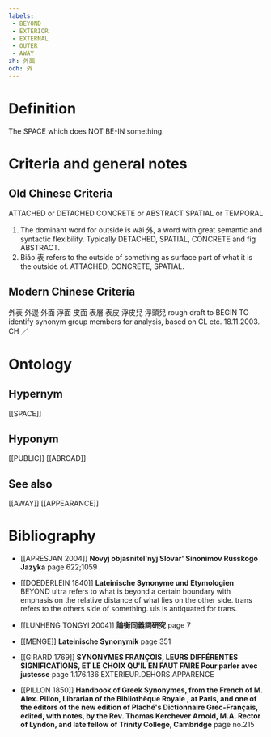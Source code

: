 ```yaml
---
labels: 
 - BEYOND
 - EXTERIOR
 - EXTERNAL
 - OUTER
 - AWAY
zh: 外面
och: 外
---
```


# Definition
The SPACE which does NOT BE-IN something.
# Criteria and general notes
## Old Chinese Criteria
ATTACHED or DETACHED
CONCRETE or ABSTRACT
SPATIAL or TEMPORAL
1. The dominant word for outside is wài 外, a word with great semantic and syntactic flexibility. Typically DETACHED, SPATIAL, CONCRETE and fig ABSTRACT.
2. Biǎo 表 refers to the outside of something as surface part of what it is the outside of. ATTACHED, CONCRETE, SPATIAL.
## Modern Chinese Criteria
外表
外邊
外面
浮面
皮面
表層
表皮
浮皮兒
浮頭兒
rough draft to BEGIN TO identify synonym group members for analysis, based on CL etc. 18.11.2003. CH ／
# Ontology

## Hypernym
[[SPACE]]
## Hyponym
[[PUBLIC]]
[[ABROAD]]
## See also
[[AWAY]]
[[APPEARANCE]]
# Bibliography
- [[APRESJAN 2004]]
**Novyj objasnitel'nyj Slovar' Sinonimov Russkogo Jazyka** page 622;1059

- [[DOEDERLEIN 1840]]
**Lateinische Synonyme und Etymologien** 
BEYOND
ultra refers to what is beyond a certain boundary with emphasis on the relative distance of what lies on the other side.
trans refers to the others side of something.
uls is antiquated for trans.
- [[LUNHENG TONGYI 2004]]
**論衡同義詞研究** page 7

- [[MENGE]]
**Lateinische Synonymik** page 351

- [[GIRARD 1769]]
**SYNONYMES FRANÇOIS, LEURS DIFFÉRENTES SIGNIFICATIONS, ET LE CHOIX QU'IL EN FAUT FAIRE Pour parler avec justesse** page 1.176.136
EXTERIEUR.DEHORS.APPARENCE
- [[PILLON 1850]]
**Handbook of Greek Synonymes, from the French of M. Alex. Pillon, Librarian of the Bibliothèque Royale , at Paris, and one of the editors of the new edition of Plaché's Dictionnaire Grec-Français, edited, with notes, by the Rev. Thomas Kerchever Arnold, M.A. Rector of Lyndon, and late fellow of Trinity College, Cambridge** page no.215
